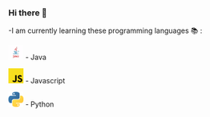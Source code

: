 ### Hi there 👋

   -I am currently learning these programming languages :books: :
   
   <img src="https://github.com/yuri014/yuri014/blob/master/logo-java.jpg" width="30"> - Java
   
   <img src="https://github.com/yuri014/yuri014/blob/master/logo-js.png" width="30"> - Javascript
   
   <img src="https://github.com/yuri014/yuri014/blob/master/logo-python.png" width="30"> - Python
